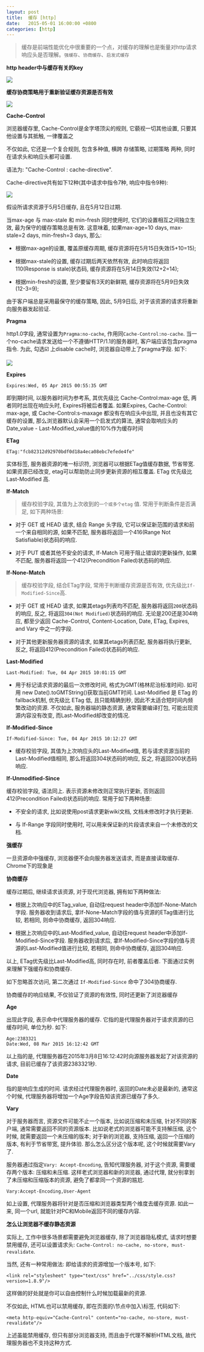```yaml
---
layout: post
title:  缓存 [http]
date:   2015-05-01 16:00:00 +0800
categories: [http]
---
```


> 缓存是前端性能优化中很重要的一个点，对缓存的理解也是衡量对http请求响应头是否理解。`强缓存`、`协商缓存`、`启发式缓存`

**http header中与缓存有关的key**

![](/static/img/2017/15-05-01.png)

**缓存协商策略用于重新验证缓存资源是否有效**


![](/static/img/2017/15-05-02.png)

**Cache-Control**

浏览器缓存里, Cache-Control是金字塔顶尖的规则, 它藐视一切其他设置, 只要其他设置与其抵触, 一律覆盖之

不仅如此, 它还是一个复合规则, 包含多种值, 横跨 存储策略, 过期策略 两种, 同时在请求头和响应头都可设置.

语法为: "Cache-Control : cache-directive".

Cache-directive共有如下12种(其中请求中指令7种, 响应中指令9种):

![](/static/img/2017/15-05-03.png)


假设所请求资源于5月5日缓存, 且在5月12日过期.

当max-age 与 max-stale 和 min-fresh 同时使用时, 它们的设置相互之间独立生效, 最为保守的缓存策略总是有效. 这意味着, 如果max-age=10 days, max-stale=2 days, min-fresh=3 days, 那么:

- 根据max-age的设置, 覆盖原缓存周期, 缓存资源将在5月15日失效(5+10=15);

- 根据max-stale的设置, 缓存过期后两天依然有效, 此时响应将返回110(Response is stale)状态码, 缓存资源将在5月14日失效(12+2=14);

- 根据min-fresh的设置, 至少要留有3天的新鲜期, 缓存资源将在5月9日失效(12-3=9);


由于客户端总是采用最保守的缓存策略, 因此, 5月9日后, 对于该资源的请求将重新向服务器发起验证.


**Pragma**

http1.0字段, 通常设置为`Pragma:no-cache`, 作用同`Cache-Control:no-cache`. 当一个no-cache请求发送给一个不遵循HTTP/1.1的服务器时, 客户端应该包含pragma指令. 为此, 勾选☑️ 上disable cache时, 浏览器自动带上了pragma字段. 如下:

![](/static/img/2017/15-05-04.png)


**Expires**

```
Expires:Wed, 05 Apr 2015 00:55:35 GMT
```

即到期时间, 以服务器时间为参考系, 其优先级比 Cache-Control:max-age 低, 两者同时出现在响应头时, Expires将被后者覆盖. 如果Expires, Cache-Control: max-age, 或 Cache-Control:s-maxage 都没有在响应头中出现, 并且也没有其它缓存的设置, 那么浏览器默认会采用一个启发式的算法, 通常会取响应头的Date_value - Last-Modified_value值的10%作为缓存时间


**ETag**

```
ETag:"fcb82312d92970bdf0d18a4eca08ebc7efede4fe"
```

实体标签, 服务器资源的唯一标识符, 浏览器可以根据ETag值缓存数据, 节省带宽. 如果资源已经改变, etag可以帮助防止同步更新资源的相互覆盖. ETag 优先级比 Last-Modified 高.



**If-Match**

> 缓存校验字段, 其值为上次收到的`一个或多个etag` 值. 常用于判断条件是否满足, 如下两种场景:

- 对于 GET 或 HEAD 请求, 结合 Range 头字段, 它可以保证新范围的请求和前一个来自相同的源, 如果不匹配, 服务器将返回一个416(Range Not Satisfiable)状态码的响应.

- 对于 PUT 或者其他不安全的请求, If-Match 可用于阻止错误的更新操作, 如果不匹配, 服务器将返回一个412(Precondition Failed)状态码的响应.

**If-None-Match**

> 缓存校验字段, 结合ETag字段, 常用于判断缓存资源是否有效, 优先级比`If-Modified-Since`高.

- 对于 GET 或 HEAD 请求, 如果其etags列表均不匹配, 服务器将返回`200`状态码的响应, 反之, 将返回`304(Not Modified)`状态码的响应. 无论是200还是304响应, 都至少返回 Cache-Control, Content-Location, Date, ETag, Expires, and Vary 中之一的字段.

- 对于其他更新服务器资源的请求, 如果其etags列表匹配, 服务器将执行更新, 反之, 将返回412(Precondition Failed)状态码的响应.


**Last-Modified**

```
Last-Modified: Tue, 04 Apr 2015 10:01:15 GMT
```


- 用于标记请求资源的最后一次修改时间, 格式为GMT(格林尼治标准时间). 如可用 new Date().toGMTString()获取当前GMT时间. Last-Modified 是 ETag 的fallback机制, 优先级比 ETag 低, 且只能精确到秒, 因此不太适合短时间内频繁改动的资源. 不仅如此, 服务器端的静态资源, 通常需要编译打包, 可能出现资源内容没有改变, 而Last-Modified却改变的情况.


**If-Modified-Since**

```
If-Modified-Since: Tue, 04 Apr 2015 10:12:27 GMT
```

- 缓存校验字段, 其值为上次响应头的Last-Modified值, 若与请求资源当前的Last-Modified值相同, 那么将返回304状态码的响应, 反之, 将返回200状态码响应.


**If-Unmodified-Since**

缓存校验字段, 语法同上. 表示资源未修改则正常执行更新, 否则返回412(Precondition Failed)状态码的响应. 常用于如下两种场景:

- 不安全的请求, 比如说使用post请求更新wiki文档, 文档未修改时才执行更新.

- 与 If-Range 字段同时使用时, 可以用来保证新的片段请求来自一个未修改的文档.


**强缓存**

一旦资源命中强缓存, 浏览器便不会向服务器发送请求, 而是直接读取缓存. Chrome下的现象是 


**协商缓存**

缓存过期后, 继续请求该资源, 对于现代浏览器, 拥有如下两种做法:

- 根据上次响应中的ETag_value, 自动往request header中添加If-None-Match字段. 服务器收到请求后, 拿If-None-Match字段的值与资源的ETag值进行比较, 若相同, 则命中协商缓存, 返回304响应.

- 根据上次响应中的Last-Modified_value, 自动往request header中添加If-Modified-Since字段. 服务器收到请求后, 拿If-Modified-Since字段的值与资源的Last-Modified值进行比较, 若相同, 则命中协商缓存, 返回304响应.


以上, ETag优先级比Last-Modified高, 同时存在时, 前者覆盖后者. 下面通过实例来理解下强缓存和协商缓存.


如下忽略首次访问, 第二次通过 `If-Modified-Since` 命中了304协商缓存.


协商缓存的响应结果, 不仅验证了资源的有效性, 同时还更新了浏览器缓存

**Age**

出现此字段, 表示命中代理服务器的缓存. 它指的是代理服务器对于请求资源的已缓存时间, 单位为秒. 如下:

```
Age:2383321
Date:Wed, 08 Mar 2015 16:12:42 GMT
```

以上指的是, 代理服务器在2015年3月8日16:12:42时向源服务器发起了对该资源的请求, 目前已缓存了该资源2383321秒.


**Date**

指的是响应生成的时间. 请求经过代理服务器时, 返回的Date未必是最新的, 通常这个时候, 代理服务器将增加一个Age字段告知该资源已缓存了多久.


**Vary**

对于服务器而言, 资源文件可能不止一个版本, 比如说压缩和未压缩, 针对不同的客户端, 通常需要返回不同的资源版本. 比如说老式的浏览器可能不支持解压缩, 这个时候, 就需要返回一个未压缩的版本; 对于新的浏览器, 支持压缩, 返回一个压缩的版本, 有利于节省带宽, 提升体验. 那么怎么区分这个版本呢, 这个时候就需要Vary了.


服务器通过指定`Vary: Accept-Encoding`, 告知代理服务器, 对于这个资源, 需要缓存两个版本: 压缩和未压缩. 这样老式浏览器和新的浏览器, 通过代理, 就分别拿到了未压缩和压缩版本的资源, 避免了都拿同一个资源的尴尬.


```
Vary:Accept-Encoding,User-Agent
```

如上设置, 代理服务器将针对是否压缩和浏览器类型两个维度去缓存资源. 如此一来, 同一个url, 就能针对PC和Mobile返回不同的缓存内容.



**怎么让浏览器不缓存静态资源**

实际上, 工作中很多场景都需要避免浏览器缓存, 除了浏览器隐私模式, 请求时想要禁用缓存, 还可以设置请求头: `Cache-Control: no-cache, no-store, must-revalidate`.

当然, 还有一种常用做法: 即给请求的资源增加一个版本号, 如下:

```
<link rel="stylesheet" type="text/css" href="../css/style.css?version=1.8.9"/>
```

这样做的好处就是你可以自由控制什么时候加载最新的资源.


不仅如此, HTML也可以禁用缓存, 即在页面的\节点中加入\标签, 代码如下:

```
<meta http-equiv="Cache-Control" content="no-cache, no-store, must-revalidate"/>
```

上述虽能禁用缓存, 但只有部分浏览器支持, 而且由于代理不解析HTML文档, 故代理服务器也不支持这种方式.
